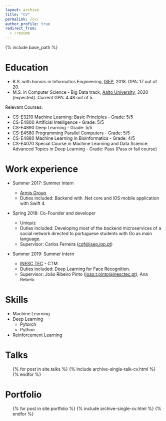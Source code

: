 ```yaml
---
layout: archive
title: "CV"
permalink: /cv/
author_profile: true
redirect_from:
  - /resume
---
```


{% include base_path %}

Education
======
* B.S. with honors in Informatics Engineering, [ISEP](http://isep.ipp.pt/), 2018. GPA: 17 out of 20.
* M.S. in Computer Science - Big Data track, [Aalto University](https://www.aalto.fi/en), 2020 (expected). Current GPA: 4.48 out of 5.

Relevant Courses:
  * CS-E3210 	Machine Learning: Basic Principles - Grade: 5/5
  * CS-E4800 	Artificial Intelligence - Grade: 5/5
  * CS-E4890 	Deep Learning - Grade: 5/5
  * CS-E4580 	Programming Parallel Computers - Grade: 5/5
  * CS-E4880 	Machine Learning in Bioinformatics - Grade: 4/5
  * CS-E4070 	Special Course in Machine Learning and Data Science: Advanced Topics in Deep Learning - Grade: Pass (Pass or fail course)

Work experience
======
* Summer 2017: Summer Intern
  * [Armis Group](http://www.armis.pt/)
  * Duties included: Backend with .Net core and iOS mobile application with Swift 4.

* Spring 2018: Co-Founder and developer
  * Uniquiz
  * Duties included: Developing most of the backend microservices of a social network directed to portuguese students with Go as main language.
  * Supervisor: Carlos Ferreira (cgf@isep.ipp.pt)
  
* Summer 2019: Summer Intern
  * [INESC TEC](https://www.inesctec.pt/en) - CTM 
  * Duties included: Deep Learning for Face Recognition. 
  * Supervisor: João Ribeiro Pinto (joao.t.pinto@inesctec.pt), Ana Rebelo
  
  
Skills
======
* Machine Learning
* Deep Learning 
  * Pytorch 
  * Python
* Reinforcement Learning 

  
Talks
======
  <ul>{% for post in site.talks %}
    {% include archive-single-talk-cv.html %}
  {% endfor %}</ul>
  
Portfolio
======
  <ul>{% for post in site.portfolio %}
    {% include archive-single-cv.html %}
  {% endfor %}</ul>
